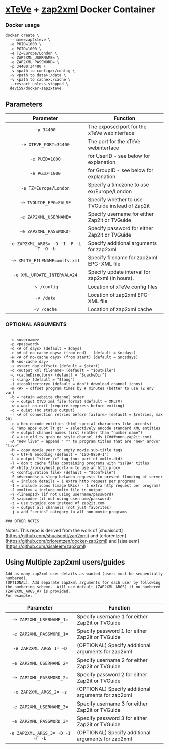 # [xTeVe](https://xteve.de/) + [zap2xml](http://zap2xml.awardspace.info/) Docker Container

### Docker usage
```
docker create \
  --name=zap2xteve \
  -e PUID=1000 \
  -e PGID=1000 \
  -e TZ=Europe/London \
  -e ZAP2XML_USERNAME= \
  -e ZAP2XML_PASSWORD= \
  -p 34400:34400 \
  -v <path to config>:/config \
  -v <path to data>:/data \
  -v <path to cache>:/cache \
  --restart unless-stopped \
  devi59/docker-zap2xteve
```

## Parameters
| Parameter | Function |
| :----: | --- |
| `-p 34400` | The exposed port for the xTeVe webinterface |
| `-e XTEVE_PORT=34400` | The port for the xTeVe webinterface |
| `-e PUID=1000` | for UserID - see below for explanation |
| `-e PGID=1000` | for GroupID - see below for explanation |
| `-e TZ=Europe/London` | Specify a timezone to use ex/Europe/London |
| `-e TVGUIDE_EPG=FALSE` | Specify whether to use TVGuide instead of Zap2it |
| `-e ZAP2XML_USERNAME=` | Specify username for either Zap2it or TVGuide |
| `-e ZAP2XML_PASSWORD=` | Specify password for either Zap2it or TVGuide |
| `-e ZAP2XML_ARGS= -D -I -F -L -T -O -b` | Specify additional arguments for zap2xml |
| `-e XMLTV_FILENAME=xmltv.xml` | Specify filename for zap2xml EPG-XML file |
| `-e XML_UPDATE_INTERVAL=24` | Specify update interval for zap2xml (in hours). |
| `-v /config` | Location of xTeVe config files |
| `-v /data` | Location of zap2xml EPG-XML file |
| `-v /cache` | Location of zap2xml cache |

### OPTIONAL ARGUMENTS
```

  -u <username>
  -p <password>
  -d <# of days> (default = $days)
  -n <# of no-cache days> (from end)   (default = $ncdays)
  -N <# of no-cache days> (from start) (default = $ncsdays)
  -B <no-cache day>
  -s <start day offset> (default = $start)
  -o <output xml filename> (default = "$outFile")
  -c <cacheDirectory> (default = "$cacheDir")
  -l <lang> (default = "$lang")
  -i <iconDirectory> (default = don't download channel icons)
  -m <#> = offset program times by # minutes (better to use TZ env var)
  -b = retain website channel order
  -x = output XTVD xml file format (default = XMLTV)
  -w = wait on exit (require keypress before exiting)
  -q = quiet (no status output)
  -r <# of connection retries before failure> (default = $retries, max 20)
  -e = hex encode entities (html special characters like accents)
  -E "amp apos quot lt gt" = selectively encode standard XML entities
  -F = output channel names first (rather than "number name")
  -O = use old tv_grab_na style channel ids (C###nnnn.zap2it.com)
  -A "new live" = append " *" to program titles that are "new" and/or "live"
  -M = copy movie_year to empty movie sub-title tags
  -U = UTF-8 encoding (default = "ISO-8859-1")
  -L = output "<live />" tag (not part of xmltv.dtd)
  -T = don't cache files containing programs with "$sTBA" titles 
  -P <http://proxyhost:port> = to use an http proxy
  -C <configuration file> (default = "$confFile")
  -S <#seconds> = sleep between requests to prevent flooding of server 
  -D = include details = 1 extra http request per program!
  -I = include icons (image URLs) - 1 extra http request per program!
  -J <xmltv> = include xmltv file in output
  -Y <lineupId> (if not using username/password)
  -Z <zipcode> (if not using username/password)
  -z = use tvguide.com instead of zap2it.com
  -a = output all channels (not just favorites) 
  -j = add "series" category to all non-movie programs
  
### OTHER NOTES
```

Notes: This repo is derived from the work of [shuaiscott] (https://github.com/shuaiscott/zap2xml) and [crlorentzen] (https://github.com/crlorentzen/docker-zap2xml) and [sjsaleem] (https://github.com/sjsaleem/zap2xml)
## Using Multiple zap2xml users/guides
```
Add as many zap2xml user details as wanted (users must be sequentially numbered). 
(OPTIONAL): Add separate zap2xml arguments for each user by following the numbering scheme.  Will use default (ZAP2XML_ARGS) if no numbered (ZAP2XML_ARGS_#) is provided.
For example:
```
| Parameter | Function |
| :----: | --- |
| `-e ZAP2XML_USERNAME_1=` | Specify username 1 for either Zap2it or TVGuide |
| `-e ZAP2XML_PASSWORD_1=` | Specify password 1 for either Zap2it or TVGuide |
| `-e ZAP2XML_ARGS_1= -D` | (OPTIONAL) Specify additional arguments for zap2xml |
| `-e ZAP2XML_USERNAME_2=` | Specify username 2 for either Zap2it or TVGuide |
| `-e ZAP2XML_PASSWORD_2=` | Specify password 2 for either Zap2it or TVGuide |
| `-e ZAP2XML_ARGS_2= -z` | (OPTIONAL) Specify additional arguments for zap2xml |
| `-e ZAP2XML_USERNAME_3=` | Specify username 3 for either Zap2it or TVGuide |
| `-e ZAP2XML_PASSWORD_3=` | Specify password 3 for either Zap2it or TVGuide |
| `-e ZAP2XML_ARGS_3= -D -I -F -L` | (OPTIONAL) Specify additional arguments for zap2xml |


